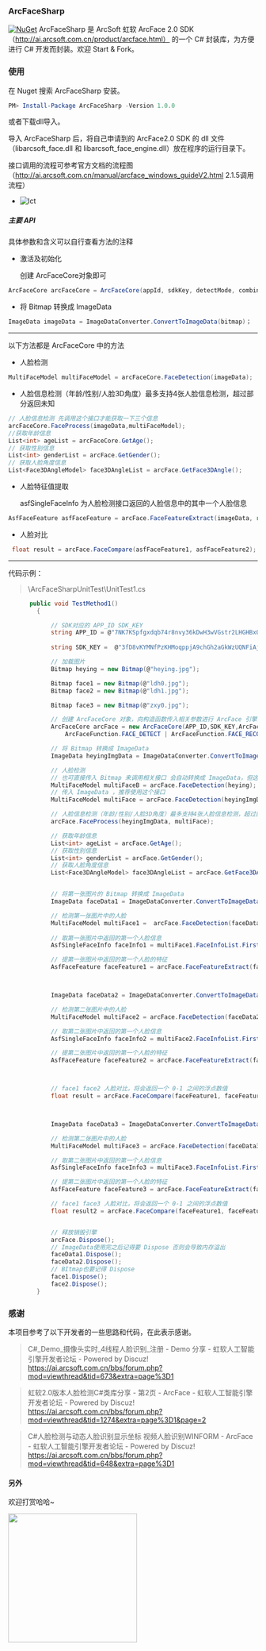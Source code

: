 ### ArcFaceSharp

[![NuGet](https://img.shields.io/badge/nuget-1.0.0-green.svg)](https://www.nuget.org/packages/ArcFaceSharp/)
ArcFaceSharp 是 ArcSoft 虹软 ArcFace 2.0 SDK （http://ai.arcsoft.com.cn/product/arcface.html） 的一个 C# 封装库，为方便进行 C# 开发而封装。欢迎 Start & Fork。

### 使用

在 Nuget 搜索 ArcFaceSharp 安装。

```powershell
PM> Install-Package ArcFaceSharp -Version 1.0.0
```

或者下载dll导入。

导入 ArcFaceSharp 后，将自己申请到的 ArcFace2.0 SDK 的 dll 文件 （libarcsoft_face.dll 和 libarcsoft_face_engine.dll）放在程序的运行目录下。

接口调用的流程可参考官方文档的流程图（http://ai.arcsoft.com.cn/manual/arcface_windows_guideV2.html 2.1.5调用流程）
- ![lct](/lct.jpg)

##### 主要 API

   具体参数和含义可以自行查看方法的注释

- 激活及初始化  

  创建 ArcFaceCore对象即可

```C#
ArcFaceCore arcFaceCore = ArcFaceCore(appId, sdkKey, detectMode, combinedMask,detectFaceOrientPriority, detectFaceMaxNum,detectFaceScaleVal)；
```

-  将 Bitmap 转换成 ImageData

```C#
ImageData imageData = ImageDataConverter.ConvertToImageData(bitmap)；
```



---



以下方法都是 ArcFaceCore 中的方法

-  人脸检测

```C#
MultiFaceModel multiFaceModel = arcFaceCore.FaceDetection(imageData);
```

- 人脸信息检测（年龄/性别/人脸3D角度）最多支持4张人脸信息检测，超过部分返回未知
```C#
// 人脸信息检测 先调用这个接口才能获取一下三个信息
arcFaceCore.FaceProcess(imageData,multiFaceModel);
//获取年龄信息
List<int> ageList = arcFaceCore.GetAge();
// 获取性别信息
List<int> genderList = arcFace.GetGender();
// 获取人脸角度信息
List<Face3DAngleModel> face3DAngleList = arcFace.GetFace3DAngle();
```

- 人脸特征值提取

  asfSingleFaceInfo 为人脸检测接口返回的人脸信息中的其中一个人脸信息
```C#
AsfFaceFeature asfFaceFeature = arcFace.FaceFeatureExtract(imageData, ref asfSingleFaceInfo);
```

- 人脸对比

```C#
 float result = arcFace.FaceCompare(asfFaceFeature1, asfFaceFeature2);
```



---



代码示例：

> \ArcFaceSharpUnitTest\UnitTest1.cs

```C#
      public void TestMethod1()
        {

            // SDK对应的 APP_ID SDK_KEY
            string APP_ID = @"7NK7KSpfgxdqb74r8nvy36kDwH3wVGstr2LHGHBxQ8LY";
 
            string SDK_KEY =  @"3fD8vKYMNfPzKHMoqppjA9chGh2aGkWzUQNFiAj7Yq63";

            // 加载图片
            Bitmap heying = new Bitmap(@"heying.jpg");

            Bitmap face1 = new Bitmap(@"ldh0.jpg");
            Bitmap face2 = new Bitmap(@"ldh1.jpg");

            Bitmap face3 = new Bitmap(@"zxy0.jpg");

            // 创建 ArcFaceCore 对象，向构造函数传入相关参数进行 ArcFace 引擎的初始化
            ArcFaceCore arcFace = new ArcFaceCore(APP_ID,SDK_KEY,ArcFaceDetectMode.IMAGE,
                ArcFaceFunction.FACE_DETECT | ArcFaceFunction.FACE_RECOGNITION | ArcFaceFunction.AGE | ArcFaceFunction.FACE_3DANGLE | ArcFaceFunction.GENDER,DetectionOrientPriority.ASF_OP_0_ONLY,50,32);

            // 将 Bitmap 转换成 ImageData
            ImageData heyingImgData = ImageDataConverter.ConvertToImageData(heying);

            // 人脸检测
            // 也可直接传入 Bitmap 来调用相关接口 会自动转换成 ImageData，但这里推荐用 ImageData
            MultiFaceModel multiFaceB = arcFace.FaceDetection(heying);
            // 传入 ImageData ，推荐使用这个接口
            MultiFaceModel multiFace = arcFace.FaceDetection(heyingImgData);

            // 人脸信息检测（年龄/性别/人脸3D角度）最多支持4张人脸信息检测，超过部分返回未知 这是官方文档的说明
            arcFace.FaceProcess(heyingImgData, multiFace);

            // 获取年龄信息
            List<int> ageList = arcFace.GetAge();
            // 获取性别信息
            List<int> genderList = arcFace.GetGender();
            // 获取人脸角度信息
            List<Face3DAngleModel> face3DAngleList = arcFace.GetFace3DAngle();


            // 将第一张图片的 Bitmap 转换成 ImageData
            ImageData faceData1 = ImageDataConverter.ConvertToImageData(face1);

            // 检测第一张图片中的人脸
            MultiFaceModel multiFace1 =  arcFace.FaceDetection(faceData1);
             
            // 取第一张图片中返回的第一个人脸信息
            AsfSingleFaceInfo faceInfo1 = multiFace1.FaceInfoList.First();

            // 提第一张图片中返回的第一个人脸的特征
            AsfFaceFeature faceFeature1 = arcFace.FaceFeatureExtract(faceData1, ref faceInfo1);



            ImageData faceData2 = ImageDataConverter.ConvertToImageData(face2);

            // 检测第二张图片中的人脸
            MultiFaceModel multiFace2 = arcFace.FaceDetection(faceData2);

            // 取第二张图片中返回的第一个人脸信息
            AsfSingleFaceInfo faceInfo2 = multiFace2.FaceInfoList.First();

            // 提第二张图片中返回的第一个人脸的特征
            AsfFaceFeature faceFeature2 = arcFace.FaceFeatureExtract(faceData2, ref faceInfo2);



            // face1 face2 人脸对比，将会返回一个 0-1 之间的浮点数值
            float result = arcFace.FaceCompare(faceFeature1, faceFeature2);



            ImageData faceData3 = ImageDataConverter.ConvertToImageData(face3);

            // 检测第二张图片中的人脸
            MultiFaceModel multiFace3 = arcFace.FaceDetection(faceData3);

            // 取第二张图片中返回的第一个人脸信息
            AsfSingleFaceInfo faceInfo3 = multiFace3.FaceInfoList.First();

            // 提第二张图片中返回的第一个人脸的特征
            AsfFaceFeature faceFeature3 = arcFace.FaceFeatureExtract(faceData3, ref faceInfo3);

            // face1 face3 人脸对比，将会返回一个 0-1 之间的浮点数值
            float result2 = arcFace.FaceCompare(faceFeature1, faceFeature3);


            // 释放销毁引擎
            arcFace.Dispose();
            // ImageData使用完之后记得要 Dispose 否则会导致内存溢出 
            faceData1.Dispose();
            faceData2.Dispose();
            // BItmap也要记得 Dispose
            face1.Dispose();
            face2.Dispose();         
        }
```





### 感谢
本项目参考了以下开发者的一些思路和代码，在此表示感谢。
> C#_Demo_摄像头实时_4线程人脸识别_注册 - Demo 分享 - 虹软人工智能引擎开发者论坛 - Powered by Discuz!
> https://ai.arcsoft.com.cn/bbs/forum.php?mod=viewthread&tid=673&extra=page%3D1

> 虹软2.0版本人脸检测C#类库分享 - 第2页 - ArcFace - 虹软人工智能引擎开发者论坛 - Powered by Discuz!
> https://ai.arcsoft.com.cn/bbs/forum.php?mod=viewthread&tid=1274&extra=page%3D1&page=2

> C#人脸检测与动态人脸识别显示坐标 视频人脸识别WINFORM - ArcFace - 虹软人工智能引擎开发者论坛 - Powered by Discuz!
> https://ai.arcsoft.com.cn/bbs/forum.php?mod=viewthread&tid=648&extra=page%3D1
> 
#### 另外
欢迎打赏哈哈~

<img src="/alipay.jpg" width="260"  />
